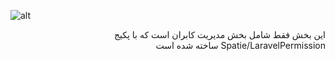 ![alt](https://https://github.com/amirkhodabande/laravel-panel/blob/1-master_Role-permission/public/1.png)

<div dir="rtl">
این بخش فقط شامل بخش مدیریت کابران است که با پکیج Spatie/LaravelPermission ساخته شده است
</div>
